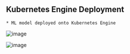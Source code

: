 ## Kubernetes Engine Deployment
```
* ML model deployed onto Kubernetes Engine
```

![image](https://github.com/redknight648/iris-gcp/assets/97392797/1c62f9de-9dfc-4acb-8838-aa9ef70fb13e)

![image](https://github.com/redknight648/iris-gcp/assets/97392797/6ec11287-4dab-4e08-8270-4fbe9f4c37cb)
